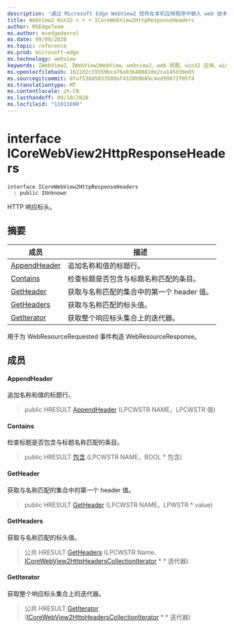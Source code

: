 ```yaml
---
description: '通过 Microsoft Edge WebView2 控件在本机应用程序中嵌入 web 技术 (HTML、CSS 和 JavaScript) '
title: WebView2 Win32 c + + ICoreWebView2HttpResponseHeaders
author: MSEdgeTeam
ms.author: msedgedevrel
ms.date: 09/09/2020
ms.topic: reference
ms.prod: microsoft-edge
ms.technology: webview
keywords: IWebView2、IWebView2WebView、webview2、web 视图、win32 应用、win32、edge、ICoreWebView2、ICoreWebView2Controller、浏览器控件、边缘 html、ICoreWebView2HttpResponseHeaders
ms.openlocfilehash: 1622d2c19159bca76e036408810e2ca145d30e85
ms.sourcegitcommit: 0faf538d5033508af4320b9b89c4ed99872f0574
ms.translationtype: MT
ms.contentlocale: zh-CN
ms.lasthandoff: 09/10/2020
ms.locfileid: "11011690"
---
```

# interface ICoreWebView2HttpResponseHeaders 

```
interface ICoreWebView2HttpResponseHeaders
  : public IUnknown
```

HTTP 响应标头。

## 摘要

 成员                        | 描述
--------------------------------|---------------------------------------------
[AppendHeader](#appendheader) | 追加名称和值的标题行。
[Contains](#contains) | 检查标题是否包含与标题名称匹配的条目。
[GetHeader](#getheader) | 获取与名称匹配的集合中的第一个 header 值。
[GetHeaders](#getheaders) | 获取与名称匹配的标头值。
[GetIterator](#getiterator) | 获取整个响应标头集合上的迭代器。

用于为 WebResourceRequested 事件构造 WebResourceResponse。

## 成员

#### AppendHeader 

追加名称和值的标题行。

> public HRESULT [AppendHeader](#appendheader) (LPCWSTR NAME，LPCWSTR 值) 

#### Contains 

检查标题是否包含与标题名称匹配的条目。

> public HRESULT [包含](#contains) (LPCWSTR NAME，BOOL * 包含) 

#### GetHeader 

获取与名称匹配的集合中的第一个 header 值。

> public HRESULT [GetHeader](#getheader) (LPCWSTR NAME，LPWSTR * value) 

#### GetHeaders 

获取与名称匹配的标头值。

> 公共 HRESULT [GetHeaders](#getheaders) (LPCWSTR Name、 [ICoreWebView2HttpHeadersCollectionIterator](icorewebview2httpheaderscollectioniterator.md) * * 迭代器) 

#### GetIterator 

获取整个响应标头集合上的迭代器。

> 公共 HRESULT [GetIterator](#getiterator) ([ICoreWebView2HttpHeadersCollectionIterator](icorewebview2httpheaderscollectioniterator.md) * * 迭代器) 

